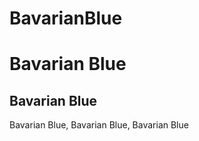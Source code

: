# BavarianBlue
<!DOCTYPE html>
<html>
<head>
  <title> Bavarian Blue </title>
  <h1> Bavarian Blue </h1>
  <h2> Bavarian Blue </h2>
  </head> 
  <body>
    Bavarian Blue, Bavarian Blue, Bavarian Blue </body>
